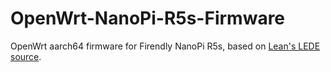 # OpenWrt-NanoPi-R5s-Firmware
OpenWrt aarch64 firmware for Firendly NanoPi R5s,  based on [Lean's LEDE source](https://github.com/coolsnowwolf/lede).


